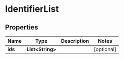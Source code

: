 

# IdentifierList

## Properties

Name | Type | Description | Notes
------------ | ------------- | ------------- | -------------
**ids** | **List&lt;String&gt;** |  |  [optional]




